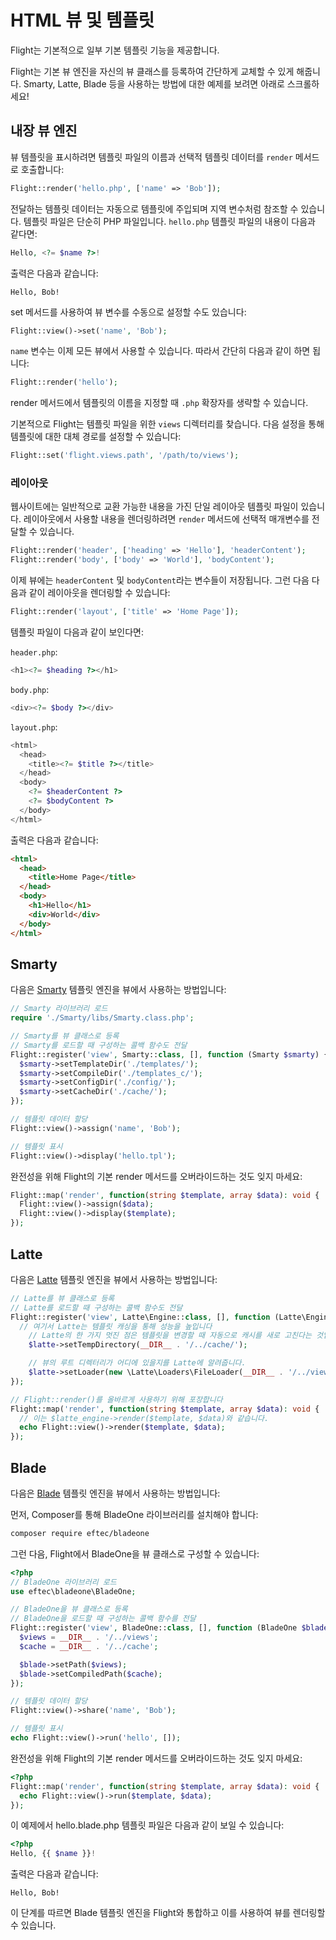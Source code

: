 # HTML 뷰 및 템플릿

Flight는 기본적으로 일부 기본 템플릿 기능을 제공합니다.

Flight는 기본 뷰 엔진을 자신의 뷰 클래스를 등록하여 간단하게 교체할 수 있게 해줍니다. Smarty, Latte, Blade 등을 사용하는 방법에 대한 예제를 보려면 아래로 스크롤하세요!

## 내장 뷰 엔진

뷰 템플릿을 표시하려면 템플릿 파일의 이름과 선택적 템플릿 데이터를 `render` 메서드로 호출합니다:

```php
Flight::render('hello.php', ['name' => 'Bob']);
```

전달하는 템플릿 데이터는 자동으로 템플릿에 주입되며 지역 변수처럼 참조할 수 있습니다. 템플릿 파일은 단순히 PHP 파일입니다. `hello.php` 템플릿 파일의 내용이 다음과 같다면:

```php
Hello, <?= $name ?>!
```

출력은 다음과 같습니다:

```text
Hello, Bob!
```

set 메서드를 사용하여 뷰 변수를 수동으로 설정할 수도 있습니다:

```php
Flight::view()->set('name', 'Bob');
```

`name` 변수는 이제 모든 뷰에서 사용할 수 있습니다. 따라서 간단히 다음과 같이 하면 됩니다:

```php
Flight::render('hello');
```

render 메서드에서 템플릿의 이름을 지정할 때 `.php` 확장자를 생략할 수 있습니다.

기본적으로 Flight는 템플릿 파일을 위한 `views` 디렉터리를 찾습니다. 다음 설정을 통해 템플릿에 대한 대체 경로를 설정할 수 있습니다:

```php
Flight::set('flight.views.path', '/path/to/views');
```

### 레이아웃

웹사이트에는 일반적으로 교환 가능한 내용을 가진 단일 레이아웃 템플릿 파일이 있습니다. 레이아웃에서 사용할 내용을 렌더링하려면 `render` 메서드에 선택적 매개변수를 전달할 수 있습니다.

```php
Flight::render('header', ['heading' => 'Hello'], 'headerContent');
Flight::render('body', ['body' => 'World'], 'bodyContent');
```

이제 뷰에는 `headerContent` 및 `bodyContent`라는 변수들이 저장됩니다. 그런 다음 다음과 같이 레이아웃을 렌더링할 수 있습니다:

```php
Flight::render('layout', ['title' => 'Home Page']);
```

템플릿 파일이 다음과 같이 보인다면:

`header.php`:

```php
<h1><?= $heading ?></h1>
```

`body.php`:

```php
<div><?= $body ?></div>
```

`layout.php`:

```php
<html>
  <head>
    <title><?= $title ?></title>
  </head>
  <body>
    <?= $headerContent ?>
    <?= $bodyContent ?>
  </body>
</html>
```

출력은 다음과 같습니다:
```html
<html>
  <head>
    <title>Home Page</title>
  </head>
  <body>
    <h1>Hello</h1>
    <div>World</div>
  </body>
</html>
```

## Smarty

다음은 [Smarty](http://www.smarty.net/) 템플릿 엔진을 뷰에서 사용하는 방법입니다:

```php
// Smarty 라이브러리 로드
require './Smarty/libs/Smarty.class.php';

// Smarty를 뷰 클래스로 등록
// Smarty를 로드할 때 구성하는 콜백 함수도 전달
Flight::register('view', Smarty::class, [], function (Smarty $smarty) {
  $smarty->setTemplateDir('./templates/');
  $smarty->setCompileDir('./templates_c/');
  $smarty->setConfigDir('./config/');
  $smarty->setCacheDir('./cache/');
});

// 템플릿 데이터 할당
Flight::view()->assign('name', 'Bob');

// 템플릿 표시
Flight::view()->display('hello.tpl');
```

완전성을 위해 Flight의 기본 render 메서드를 오버라이드하는 것도 잊지 마세요:

```php
Flight::map('render', function(string $template, array $data): void {
  Flight::view()->assign($data);
  Flight::view()->display($template);
});
```

## Latte

다음은 [Latte](https://latte.nette.org/) 템플릿 엔진을 뷰에서 사용하는 방법입니다:

```php
// Latte를 뷰 클래스로 등록
// Latte를 로드할 때 구성하는 콜백 함수도 전달
Flight::register('view', Latte\Engine::class, [], function (Latte\Engine $latte) {
  // 여기서 Latte는 템플릿 캐싱을 통해 성능을 높입니다
	// Latte의 한 가지 멋진 점은 템플릿을 변경할 때 자동으로 캐시를 새로 고친다는 것입니다!
	$latte->setTempDirectory(__DIR__ . '/../cache/');

	// 뷰의 루트 디렉터리가 어디에 있을지를 Latte에 알려줍니다.
	$latte->setLoader(new \Latte\Loaders\FileLoader(__DIR__ . '/../views/'));
});

// Flight::render()를 올바르게 사용하기 위해 포장합니다
Flight::map('render', function(string $template, array $data): void {
  // 이는 $latte_engine->render($template, $data)와 같습니다.
  echo Flight::view()->render($template, $data);
});
```

## Blade

다음은 [Blade](https://laravel.com/docs/8.x/blade) 템플릿 엔진을 뷰에서 사용하는 방법입니다:

먼저, Composer를 통해 BladeOne 라이브러리를 설치해야 합니다:

```bash
composer require eftec/bladeone
```

그런 다음, Flight에서 BladeOne을 뷰 클래스로 구성할 수 있습니다:

```php
<?php
// BladeOne 라이브러리 로드
use eftec\bladeone\BladeOne;

// BladeOne을 뷰 클래스로 등록
// BladeOne을 로드할 때 구성하는 콜백 함수를 전달
Flight::register('view', BladeOne::class, [], function (BladeOne $blade) {
  $views = __DIR__ . '/../views';
  $cache = __DIR__ . '/../cache';

  $blade->setPath($views);
  $blade->setCompiledPath($cache);
});

// 템플릿 데이터 할당
Flight::view()->share('name', 'Bob');

// 템플릿 표시
echo Flight::view()->run('hello', []);
```

완전성을 위해 Flight의 기본 render 메서드를 오버라이드하는 것도 잊지 마세요:

```php
<?php
Flight::map('render', function(string $template, array $data): void {
  echo Flight::view()->run($template, $data);
});
```

이 예제에서 hello.blade.php 템플릿 파일은 다음과 같이 보일 수 있습니다:

```php
<?php
Hello, {{ $name }}!
```

출력은 다음과 같습니다:

```
Hello, Bob!
```

이 단계를 따르면 Blade 템플릿 엔진을 Flight와 통합하고 이를 사용하여 뷰를 렌더링할 수 있습니다.